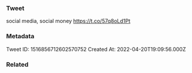 ### Tweet
social media, social money https://t.co/57q8oLd1Pt

### Metadata
Tweet ID: 1516856712602570752
Created At: 2022-04-20T19:09:56.000Z

### Related

